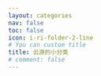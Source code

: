 ```yaml
---
layout: categories
nav: false
toc: false
icon: i-ri-folder-2-line
# You can custom title
title: 云游的小分类
# comment: false
---
```

